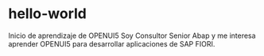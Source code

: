 # hello-world
Inicio de aprendizaje de OPENUI5
Soy Consultor Senior Abap y me interesa aprender OPENUI5 para desarrollar aplicaciones de SAP FIORI.
